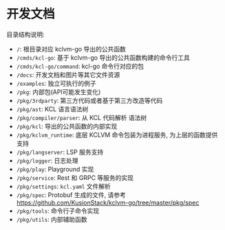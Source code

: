 # 开发文档

目录结构说明:

- `/`: 根目录对应 kclvm-go 导出的公共函数
- `/cmds/kcl-go`: 基于 kclvm-go 导出的公共函数构建的命令行工具
- `/cmds/kcl-go/command`: kcl-go 命令行对应的包
- `/docs`: 开发文档和图片等其它文件资源
- `/examples`: 独立可执行的例子
- `/pkg`: 内部包(API可能发生变化)
- `/pkg/3rdparty`: 第三方代码或者基于第三方改造等代码
- `/pkg/ast`: KCL 语言语法树
- `/pkg/compiler/parser`: 从 KCL 代码解析 语法树
- `/pkg/kcl`: 导出的公共函数的内部实现
- `/pkg/kclvm_runtime`: 底层 KCLVM 命令包装为进程服务, 为上层的函数提供支持
- `/pkg/langserver`: LSP 服务支持
- `/pkg/logger`: 日志处理
- `/pkg/play`: Playground 实现
- `/pkg/service`: Rest 和 GRPC 等服务的实现
- `/pkg/settings`: `kcl.yaml` 文件解析
- `/pkg/spec`: Protobuf 生成的文件, 请参考 https://github.com/KusionStack/kclvm-go/tree/master/pkg/spec
- `/pkg/tools`: 命令行子命令实现
- `/pkg/utils`: 内部辅助函数
